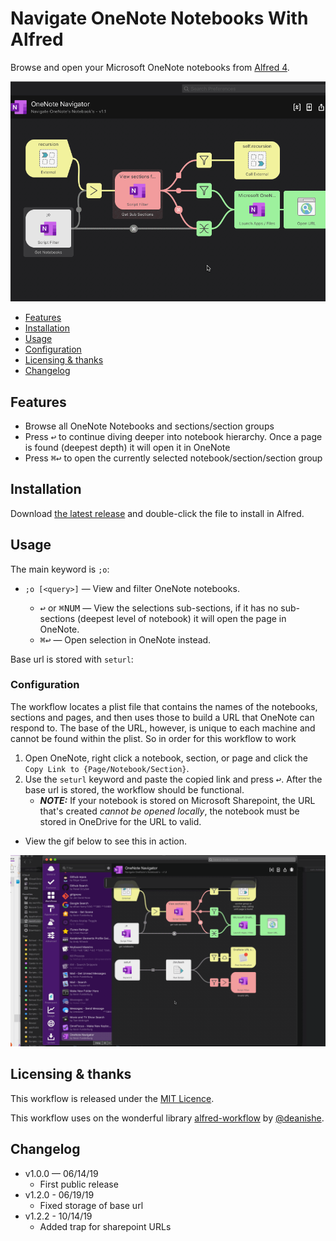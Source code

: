 # Navigate OneNote Notebooks With Alfred

Browse and open your Microsoft OneNote notebooks from [Alfred 4][alfredapp].

![](demo.gif)

<!-- MarkdownTOC autolink="true" bracket="round" depth="3" autoanchor="true" -->

- [Features](#features)
- [Installation](#installation)
- [Usage](#usage)
- [Configuration](#configuration)
- [Licensing & thanks](#licensing--thanks)
- [Changelog](#changelog)

<!-- /MarkdownTOC -->

<a id="features"></a>
## Features

- Browse all OneNote Notebooks and sections/section groups
- Press <kbd>↩︎</kbd> to continue diving deeper into notebook hierarchy. Once a page is found (deepest depth) it will open it in OneNote
- Press <kbd>⌘</kbd><kbd>↩︎</kbd> to open the currently selected notebook/section/section group

## Installation

Download [the latest release][gh-releases] and double-click the file to install in Alfred.

<a id="usage"></a>
## Usage

The main keyword is `;o`:

- `;o [<query>]` — View and filter OneNote notebooks.

    - <kbd>↩︎</kbd> or <kbd>⌘</kbd><kbd>NUM</kbd> — View the selections sub-sections, if it has no sub-sections (deepest level of notebook) it will open the page in OneNote.
    - <kbd>⌘</kbd><kbd>↩︎</kbd> — Open selection in OneNote instead.

Base url is stored with `seturl`:

<a id="configuration"></a>
### Configuration

The workflow locates a plist file that contains the names of the notebooks, sections and pages, and then uses those to build a URL that OneNote can respond to. The base of the URL, however, is unique to each machine and cannot be found within the plist. So in order for this workflow to work
1. Open OneNote, right click a notebook, section, or page and click the `Copy Link to {Page/Notebook/Section}`.
2. Use the `seturl` keyword and paste the copied link and press <kbd>↩︎</kbd>. After the base url is stored, the workflow should be functional.
    - **_NOTE:_** If your notebook is stored on Microsoft Sharepoint, the URL that's created _cannot be opened locally_, the notebook must be stored in OneDrive for the URL to valid.
- View the gif below to see this in action.

![](seturldemo.gif)

<a id="licensing--thanks"></a>
## Licensing & thanks

This workflow is released under the [MIT Licence][mit].

This workflow uses on the wonderful library [alfred-workflow](https://github.com/deanishe/alfred-workflow) by [@deanishe](https://github.com/deanishe).

<a id="changelog"></a>
## Changelog

- v1.0.0 — 06/14/19
    - First public release
- v1.2.0 - 06/19/19
    - Fixed storage of base url
- v1.2.2 - 10/14/19
    - Added trap for sharepoint URLs


[alfredapp]: https://www.alfredapp.com/
[gh-releases]: https://github.com/kevin-funderburg/alfred-microsoft-onenote-navigator/releases/latest
[mit]: https://raw.githubusercontent.com/kevin-funderburg/alfred-microsoft-onenote-navigator/master/LICENCE.txt
